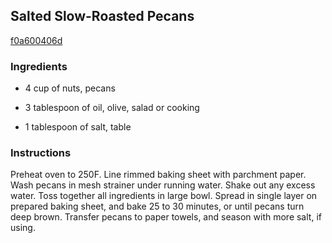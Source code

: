 ## Salted Slow-Roasted Pecans

[f0a600406d](http://www.vegetariantimes.com/recipe/salted-slow-roasted-pecans/)

### Ingredients

 - 4 cup of nuts, pecans

 - 3 tablespoon of oil, olive, salad or cooking

 - 1 tablespoon of salt, table

### Instructions

Preheat oven to 250F. Line rimmed baking sheet with parchment paper. Wash pecans in mesh strainer under running water. Shake out any excess water. Toss together all ingredients in large bowl. Spread in single layer on prepared baking sheet, and bake 25 to 30 minutes, or until pecans turn deep brown. Transfer pecans to paper towels, and season with more salt, if using.